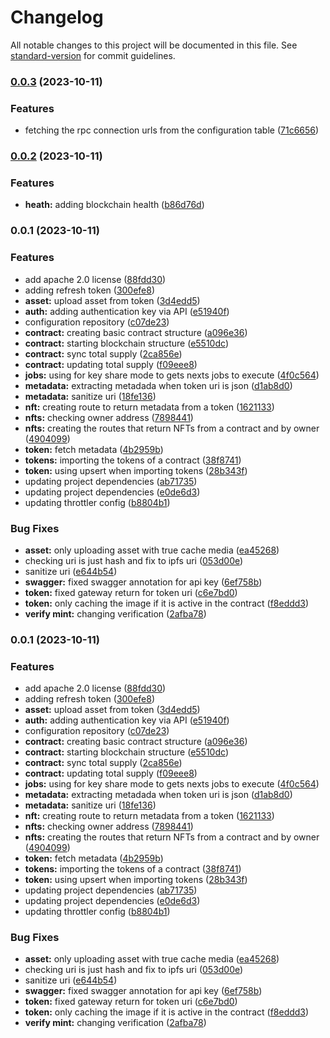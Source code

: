 # Changelog

All notable changes to this project will be documented in this file. See [standard-version](https://github.com/conventional-changelog/standard-version) for commit guidelines.

### [0.0.3](https://github.com/TropixInc/nft-tracker/compare/v0.0.2...v0.0.3) (2023-10-11)


### Features

* fetching the rpc connection urls from the configuration table ([71c6656](https://github.com/TropixInc/nft-tracker/commit/71c6656e3a9f5b10769521a4685fa6ef6d3e94c6))

### [0.0.2](https://github.com/TropixInc/nft-tracker/compare/v0.0.1...v0.0.2) (2023-10-11)


### Features

* **heath:** adding blockchain health ([b86d76d](https://github.com/TropixInc/nft-tracker/commit/b86d76d0f3de51288d4dc401cab246287cead4ea))

### 0.0.1 (2023-10-11)


### Features

* add apache 2.0 license ([88fdd30](https://github.com/TropixInc/nft-tracker/commit/88fdd308987d26d85895c543ae9763b22b332601))
* adding refresh token ([300efe8](https://github.com/TropixInc/nft-tracker/commit/300efe8a7f9de51c9bd93e76a601e94789853f61))
* **asset:** upload asset from token ([3d4edd5](https://github.com/TropixInc/nft-tracker/commit/3d4edd54b0b21570bb68c1c526da7f87f15f8c5e))
* **auth:** adding authentication key via API ([e51940f](https://github.com/TropixInc/nft-tracker/commit/e51940fd2a8090dce9c7931213cb3ce492d4053c))
* configuration repository ([c07de23](https://github.com/TropixInc/nft-tracker/commit/c07de237aa0afab035a710f4731a17af8d4892b8))
* **contract:** creating basic contract structure ([a096e36](https://github.com/TropixInc/nft-tracker/commit/a096e361b08ce5cb4b188277e570a5a9affeca5c))
* **contract:** starting blockchain structure ([e5510dc](https://github.com/TropixInc/nft-tracker/commit/e5510dc8bfcf6508d50b3022c78eb4e8514fe1c6))
* **contract:** sync total supply ([2ca856e](https://github.com/TropixInc/nft-tracker/commit/2ca856e3c7d557fc4294539815ff459db94f6b76))
* **contract:** updating total supply ([f09eee8](https://github.com/TropixInc/nft-tracker/commit/f09eee81dbfec391d63e66a86f974022eab9b0fd))
* **jobs:** using for key share mode to gets nexts jobs to execute ([4f0c564](https://github.com/TropixInc/nft-tracker/commit/4f0c5648d2a99409c218448cfd4c9f78d2e3e7e7))
* **metadata:** extracting metadada when token uri is json ([d1ab8d0](https://github.com/TropixInc/nft-tracker/commit/d1ab8d015f6a1110a0477638e3f118ebe621a953))
* **metadata:** sanitize uri ([18fe136](https://github.com/TropixInc/nft-tracker/commit/18fe136aa994d538df544b8610c74aed3163816a))
* **nft:** creating route to return metadata from a token ([1621133](https://github.com/TropixInc/nft-tracker/commit/1621133418b64c1d24ebc0bda964f7a35948ca85))
* **nfts:** checking owner address ([7898441](https://github.com/TropixInc/nft-tracker/commit/7898441b9830e60b7a7b2d1e4c77dace59a8a21a))
* **nfts:** creating the routes that return NFTs from a contract and by owner ([4904099](https://github.com/TropixInc/nft-tracker/commit/4904099ee3d0242b19824457eb0b9e9f7ea54588))
* **token:** fetch metadata ([4b2959b](https://github.com/TropixInc/nft-tracker/commit/4b2959bede1fd048f9d651a55b705f08c93135d9))
* **tokens:** importing the tokens of a contract ([38f8741](https://github.com/TropixInc/nft-tracker/commit/38f874135bc14b6565f4bf19e90aafb7e6bcf36a))
* **token:** using upsert when importing tokens ([28b343f](https://github.com/TropixInc/nft-tracker/commit/28b343f2cd95db61cfe70154418e2cf87222ea6a))
* updating project dependencies ([ab71735](https://github.com/TropixInc/nft-tracker/commit/ab717351696ca811d079b51111f7ff037bb277c7))
* updating project dependencies ([e0de6d3](https://github.com/TropixInc/nft-tracker/commit/e0de6d33f9795469b8695bfeaf5e52c5929bf56c))
* updating throttler config ([b8804b1](https://github.com/TropixInc/nft-tracker/commit/b8804b1100ca1cc66d13f381c64e638d64c06b97))


### Bug Fixes

* **asset:** only uploading asset with true cache media ([ea45268](https://github.com/TropixInc/nft-tracker/commit/ea45268c188e39d42b495f973823b2be04e0cf4c))
* checking uri is just hash and fix to ipfs uri ([053d00e](https://github.com/TropixInc/nft-tracker/commit/053d00ef6cba90369b715b411241ea83a77b8afb))
* sanitize uri ([e644b54](https://github.com/TropixInc/nft-tracker/commit/e644b541273a5a0a7cc3df3be14989212eb222bc))
* **swagger:** fixed swagger annotation for api key ([6ef758b](https://github.com/TropixInc/nft-tracker/commit/6ef758b2212224671269d6d8760b255205a4ba74))
* **token:** fixed gateway return for token uri ([c6e7bd0](https://github.com/TropixInc/nft-tracker/commit/c6e7bd043d48486d3734aa7cc39ba0e889abf812))
* **token:** only caching the image if it is active in the contract ([f8eddd3](https://github.com/TropixInc/nft-tracker/commit/f8eddd3d3e2a31d7f31044951a13d12ec702d095))
* **verify mint:** changing verification ([2afba78](https://github.com/TropixInc/nft-tracker/commit/2afba78efd0ae7c6b241c8954f07298ca7753070))

### 0.0.1 (2023-10-11)


### Features

* add apache 2.0 license ([88fdd30](https://github.com/TropixInc/nft-tracker/commit/88fdd308987d26d85895c543ae9763b22b332601))
* adding refresh token ([300efe8](https://github.com/TropixInc/nft-tracker/commit/300efe8a7f9de51c9bd93e76a601e94789853f61))
* **asset:** upload asset from token ([3d4edd5](https://github.com/TropixInc/nft-tracker/commit/3d4edd54b0b21570bb68c1c526da7f87f15f8c5e))
* **auth:** adding authentication key via API ([e51940f](https://github.com/TropixInc/nft-tracker/commit/e51940fd2a8090dce9c7931213cb3ce492d4053c))
* configuration repository ([c07de23](https://github.com/TropixInc/nft-tracker/commit/c07de237aa0afab035a710f4731a17af8d4892b8))
* **contract:** creating basic contract structure ([a096e36](https://github.com/TropixInc/nft-tracker/commit/a096e361b08ce5cb4b188277e570a5a9affeca5c))
* **contract:** starting blockchain structure ([e5510dc](https://github.com/TropixInc/nft-tracker/commit/e5510dc8bfcf6508d50b3022c78eb4e8514fe1c6))
* **contract:** sync total supply ([2ca856e](https://github.com/TropixInc/nft-tracker/commit/2ca856e3c7d557fc4294539815ff459db94f6b76))
* **contract:** updating total supply ([f09eee8](https://github.com/TropixInc/nft-tracker/commit/f09eee81dbfec391d63e66a86f974022eab9b0fd))
* **jobs:** using for key share mode to gets nexts jobs to execute ([4f0c564](https://github.com/TropixInc/nft-tracker/commit/4f0c5648d2a99409c218448cfd4c9f78d2e3e7e7))
* **metadata:** extracting metadada when token uri is json ([d1ab8d0](https://github.com/TropixInc/nft-tracker/commit/d1ab8d015f6a1110a0477638e3f118ebe621a953))
* **metadata:** sanitize uri ([18fe136](https://github.com/TropixInc/nft-tracker/commit/18fe136aa994d538df544b8610c74aed3163816a))
* **nft:** creating route to return metadata from a token ([1621133](https://github.com/TropixInc/nft-tracker/commit/1621133418b64c1d24ebc0bda964f7a35948ca85))
* **nfts:** checking owner address ([7898441](https://github.com/TropixInc/nft-tracker/commit/7898441b9830e60b7a7b2d1e4c77dace59a8a21a))
* **nfts:** creating the routes that return NFTs from a contract and by owner ([4904099](https://github.com/TropixInc/nft-tracker/commit/4904099ee3d0242b19824457eb0b9e9f7ea54588))
* **token:** fetch metadata ([4b2959b](https://github.com/TropixInc/nft-tracker/commit/4b2959bede1fd048f9d651a55b705f08c93135d9))
* **tokens:** importing the tokens of a contract ([38f8741](https://github.com/TropixInc/nft-tracker/commit/38f874135bc14b6565f4bf19e90aafb7e6bcf36a))
* **token:** using upsert when importing tokens ([28b343f](https://github.com/TropixInc/nft-tracker/commit/28b343f2cd95db61cfe70154418e2cf87222ea6a))
* updating project dependencies ([ab71735](https://github.com/TropixInc/nft-tracker/commit/ab717351696ca811d079b51111f7ff037bb277c7))
* updating project dependencies ([e0de6d3](https://github.com/TropixInc/nft-tracker/commit/e0de6d33f9795469b8695bfeaf5e52c5929bf56c))
* updating throttler config ([b8804b1](https://github.com/TropixInc/nft-tracker/commit/b8804b1100ca1cc66d13f381c64e638d64c06b97))


### Bug Fixes

* **asset:** only uploading asset with true cache media ([ea45268](https://github.com/TropixInc/nft-tracker/commit/ea45268c188e39d42b495f973823b2be04e0cf4c))
* checking uri is just hash and fix to ipfs uri ([053d00e](https://github.com/TropixInc/nft-tracker/commit/053d00ef6cba90369b715b411241ea83a77b8afb))
* sanitize uri ([e644b54](https://github.com/TropixInc/nft-tracker/commit/e644b541273a5a0a7cc3df3be14989212eb222bc))
* **swagger:** fixed swagger annotation for api key ([6ef758b](https://github.com/TropixInc/nft-tracker/commit/6ef758b2212224671269d6d8760b255205a4ba74))
* **token:** fixed gateway return for token uri ([c6e7bd0](https://github.com/TropixInc/nft-tracker/commit/c6e7bd043d48486d3734aa7cc39ba0e889abf812))
* **token:** only caching the image if it is active in the contract ([f8eddd3](https://github.com/TropixInc/nft-tracker/commit/f8eddd3d3e2a31d7f31044951a13d12ec702d095))
* **verify mint:** changing verification ([2afba78](https://github.com/TropixInc/nft-tracker/commit/2afba78efd0ae7c6b241c8954f07298ca7753070))
